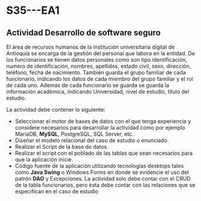 # S35---EA1

## Actividad Desarrollo de software seguro

El área de recursos humanos de la institución universitaria digital de Antioquia se encarga de la 
gestión del personal que labora en la entidad. De los funcionarios se tienen datos personales como 
son tipo identificación, numero de identificación, nombres, apellidos, estado civil, sexo, dirección, 
teléfono, fecha de nacimiento. También guarda el grupo familiar de cada funcionario, indicando los 
datos de cada miembro del grupo familiar y el rol de cada uno.
Además de cada funcionario se guarda se guarda la información académica, indicando Universidad, 
nivel de estudio, título del estudio.

La actividad debe contener lo siguiente:
- Seleccionar el motor de bases de datos con el que tenga experiencia y considere necesarios 
para desarrollar la actividad como por ejemplo MariaDB, **MySQL**, PostgreSQL, SQL Server, 
etc.
- Diseñar el modelo relacional del caso de estudio o enunciado.
- Realizar el Script de la base de datos.
- Realizar el script con el poblado de las tablas que   sean necesarios para que la aplicación inicie.
- Código fuente de la aplicación utilizando tecnologías desktops tales como **Java Swing** o Windows Forms en donde se evidencie el uso del patrón **DAO** y Excepciones. La actividad solo debe contar con el CRUD de la tabla funcionarios, pero ésta debe contar con las relaciones que se especifican en el caso de estudio